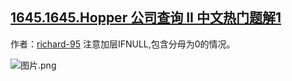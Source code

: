 ## [1645.1645.Hopper 公司查询 II 中文热门题解1](https://leetcode.cn/problems/hopper-company-queries-ii/solutions/100000/si-lu-lei-tong-1636hopper-company-queries-i-by-ric)

作者：[richard-95](https://leetcode.cn/u/richard-95)
注意加层IFNULL,包含分母为0的情况。
![图片.png](https://pic.leetcode-cn.com/1604713971-GHHYRI-%E5%9B%BE%E7%89%87.png)

